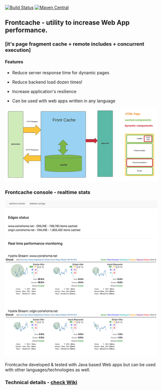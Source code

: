 [![Build Status](https://secure.travis-ci.org/eternita/frontcache.png?branch=master)](https://travis-ci.org/eternita/frontcache)
[![Maven Central](https://maven-badges.herokuapp.com/maven-central/org.frontcache/frontcache/badge.svg)](https://maven-badges.herokuapp.com/maven-central/org.frontcache/frontcache)

## Frontcache - utility to increase Web App performance.

### [it's page fragment cache + remote includes + concurrent execution]

#### Features

* Reduce server response time for dynamic pages 

* Reduce backend load dozen times! 
   
* Increase application's resilience

* Can be used with web apps written in any language


![Alt](images/how-it-works.png "Frontcache overview")


### Frontcache console - realtime stats

![Alt](images/fc-console-screen.png "Frontcache console demo")


Frontcache developed & tested with Java based Web apps but can be used with other languages/technologies as well. 

### Technical details - [check Wiki](https://github.com/eternita/frontcache/wiki "check Wiki")

